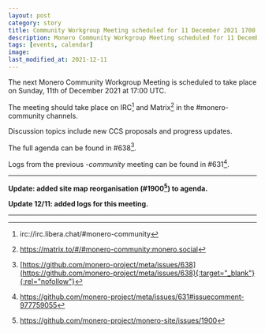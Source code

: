 ```yaml
---
layout: post
category: story
title: Community Workgroup Meeting scheduled for 11 December 2021 1700 UTC
description: Monero Community Workgroup Meeting scheduled for 11 December 2021 1700 UTC on IRC and Matrix.
tags: [events, calendar]
image: 
last_modified_at: 2021-12-11
---
```


The next Monero Community Workgroup Meeting is scheduled to take place on Sunday, 11th of December 2021 at 17:00 UTC.

The meeting should take place on IRC[^1] and Matrix[^2] in the #monero-community channels.

Discussion topics include new CCS proposals and progress updates.

The full agenda can be found in #638[^3].

Logs from the previous *-community* meeting can be found in #631[^4].

---

**Update: added site map reorganisation (#1900[^5]) to agenda.**

**Update 12/11: added logs for this meeting.**

---

[^1]: irc://irc.libera.chat/#monero-community
[^2]: https://matrix.to/#/#monero-community:monero.social
[^3]: [https://github.com/monero-project/meta/issues/638](https://github.com/monero-project/meta/issues/638){:target="_blank"}{:rel="nofollow"}
[^4]: https://github.com/monero-project/meta/issues/631#issuecomment-977759055
[^5]: https://github.com/monero-project/monero-site/issues/1900
[^6]: https://github.com/monero-project/meta/issues/638#issuecomment-991752831
